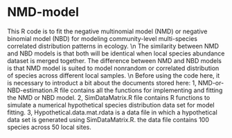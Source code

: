 # NMD-model
This R code is to fit the negative multinomial model (NMD) or negative binomial model (NBD) for modeling community-level multi-species correlated distribution patterns in ecology. 
\n
The similarity between NMD and NBD models is that both will be identical when local species abundance dataset is merged together.
The difference between NMD and NBD models is that NMD model is suited to model nonrandom or correlated distribution of species across different local samples.
\n
Before using the code here, it is necessary to introduct a bit about the documents stored here:
1, NMD-or-NBD-estimation.R file contains all the functions for implementing and fitting the NMD or NBD model.
2, SimDataMatrix.R file contains R functions to simulate a numerical hypothetical species distribution data set for model fitting.
3, Hypothetical.data.mat.rdata is a data file in which a hypothetical data set is generated using SimDataMatrix.R.  the data file contains 100 species across 50 local sites.

